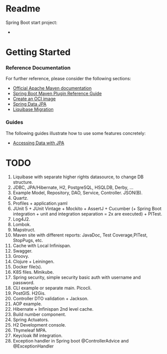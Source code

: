 # Readme

Spring Boot start project:

*

# Getting Started

### Reference Documentation

For further reference, please consider the following sections:

* [Official Apache Maven documentation](https://maven.apache.org/guides/index.html)
* [Spring Boot Maven Plugin Reference Guide](https://docs.spring.io/spring-boot/docs/3.2.3/maven-plugin/reference/html/)
* [Create an OCI image](https://docs.spring.io/spring-boot/docs/3.2.3/maven-plugin/reference/html/#build-image)
* [Spring Data JPA](https://docs.spring.io/spring-boot/docs/3.2.3/reference/htmlsingle/index.html#data.sql.jpa-and-spring-data)
* [Liquibase Migration](https://docs.spring.io/spring-boot/docs/3.2.3/reference/htmlsingle/index.html#howto.data-initialization.migration-tool.liquibase)

### Guides

The following guides illustrate how to use some features concretely:

* [Accessing Data with JPA](https://spring.io/guides/gs/accessing-data-jpa/)

# TODO

1. Liquibase with separate higher rights datasource, to change DB structure.
1. JDBC, JPA/Hibernate, H2, PostgreSQL, HSQLDB, Derby, ...
1. Example Model, Repository, DAO, Service, Controller. JSON(B).
1. Quartz.
1. Profiles + application.yaml
1. JUnit 5 + JUnit Vintage + Mockito + AssertJ + Cucumber (+ Spring Boot integration + unit and integration separation = 2x are executed) + PITest.
1. Log4J2.
1. Lombok.
1. Mapstruct.
1. Maven site with different reports: JavaDoc, Test Coverage,PITest, StopPugs, etc.
1. Cache with Local Infinispan.
1. Swagger.
1. Groovy.
1. Clojure + Leiningen.
1. Docker file(s).
1. K8S files. Minikube.
1. Spring security, simple security basic auth with username and password.
1. CLI example or separate main. Picocli.
1. PostGIS. H2Gis.
1. Controller DTO validation + Jackson.
1. AOP example.
1. Hibernate + Infinispan 2nd level cache.
1. Build number component.
1. Spring Actuators.
1. H2 Development console.
1. Thymeleaf MPA.
1. Keycloak IM integration.
1. Exception handler in Spring boot @ControllerAdvice and @ExceptionHandler
